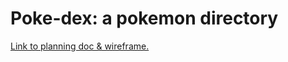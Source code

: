 # Poke-dex: a pokemon directory

[Link to planning doc & wireframe.](https://whimsical.com/poke-dex-MtGnwxtNTPaZmv1n1oVdMU)